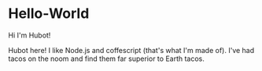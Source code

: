 # Hello-World

Hi I'm Hubot!

Hubot here! I like Node.js and coffescript (that's what I'm made of). 
I've had tacos on the noom and find them far superior to Earth tacos. 

